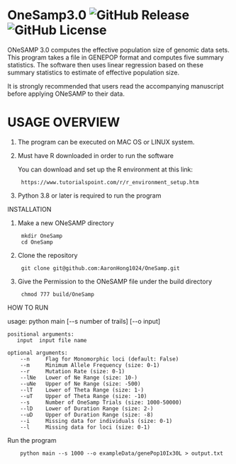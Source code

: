 
# OneSamp3.0  ![GitHub Release](https://img.shields.io/github/v/release/AaronHong1024/ONeSAMP_3) ![GitHub License](https://img.shields.io/github/license/AaronHong1024/ONeSAMP_3)

ONeSAMP 3.0 computes the effective population size of genomic data sets.
This program takes a file in GENEPOP format and computes five summary statistics. 
The software then uses linear regression based on these summary statistics to estimate of effective population size.  

It is strongly recommended that users read the accompanying manuscript before applying ONeSAMP to their data. 



# USAGE OVERVIEW
1. The program can be executed on MAC OS or LINUX system.

2. Must have R downloaded in order to run the software
        
   You can download and set up the R environment at this link: 
        
        https://www.tutorialspoint.com/r/r_environment_setup.htm

3. Python 3.8 or later is required to run the program

INSTALLATION
1. Make a new ONeSAMP directory

        mkdir OneSamp
        cd OneSamp
2. Clone the repository

        git clone git@github.com:AaronHong1024/OneSamp.git
3. Give the Permission to the ONeSAMP file under the build directory

        chmod 777 build/OneSamp

HOW TO RUN

usage: python main [--s number of trails] [--o input]
```
positional arguments:
   input  input file name

optional arguments:
    --n     Flag for Monomorphic loci (default: False)
    --m     Minimum Allele Frequency (size: 0-1)
    --r     Mutation Rate (size: 0-1)
    --lNe   Lower of Ne Range (size: 10-)
    --uNe   Upper of Ne Range (size: -500)
    --lT    Lower of Theta Range (size: 1-)
    --uT    Upper of Theta Range (size: -10)
    --s     Number of OneSamp Trials (size: 1000-50000)
    --lD    Lower of Duration Range (size: 2-)
    --uD    Upper of Duration Range (size: -8)
    --i     Missing data for individuals (size: 0-1)
    --l     Missing data for loci (size: 0-1)
```


Run the program

        python main --s 1000 --o exampleData/genePop10Ix30L > output.txt



 
